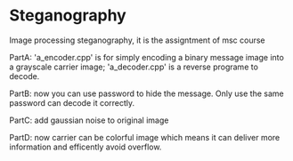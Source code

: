 # Steganography
 Image processing steganography, it is the assigntment of msc course

 PartA: 'a_encoder.cpp' is for simply encoding a binary message image into a grayscale carrier image; 'a_decoder.cpp' is a reverse programe to decode.
 
 PartB: now you can use password to hide the message. Only use the same password can decode it correctly.
 
 PartC: add gaussian noise to original image
 
 PartD: now carrier can be colorful image which means it can deliver more information and efficently avoid overflow.
